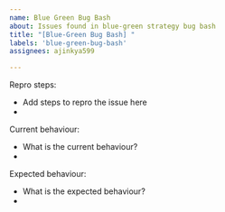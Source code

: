```yaml
---
name: Blue Green Bug Bash
about: Issues found in blue-green strategy bug bash
title: "[Blue-Green Bug Bash] "
labels: 'blue-green-bug-bash'
assignees: ajinkya599

---
```


Repro steps:
- Add steps to repro the issue here
- 

Current behaviour:
- What is the current behaviour?
- 

Expected behaviour:
- What is the expected behaviour?
-
